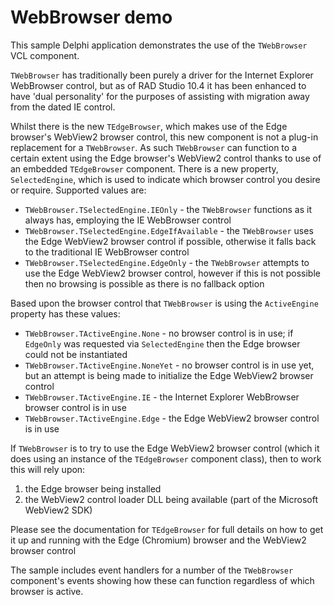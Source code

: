 WebBrowser demo
===============

This sample Delphi application demonstrates the use of the `TWebBrowser` VCL component.

`TWebBrowser` has traditionally been purely a driver for the Internet Explorer WebBrowser control, but as of RAD Studio 10.4 it has been enhanced to have 'dual personality' for the purposes of assisting with migration away from the dated IE control.

Whilst there is the new `TEdgeBrowser`, which makes use of the Edge browser's WebView2 browser control, this new component is not a plug-in replacement for a `TWebBrowser`. As such `TWebBrowser` can function to a certain extent using the Edge browser's WebView2 control thanks to use of an embedded `TEdgeBrowser` component. There is a new property, `SelectedEngine`, which is used to indicate which browser control you desire or require. Supported values are:

*   `TWebBrowser.TSelectedEngine.IEOnly` - the `TWebBrowser` functions as it always has, employing the IE WebBrowser control
*   `TWebBrowser.TSelectedEngine.EdgeIfAvailable` - the `TWebBrowser` uses the Edge WebView2 browser control if possible, otherwise it falls back to the traditional IE WebBrowser control
*   `TWebBrowser.TSelectedEngine.EdgeOnly` - the `TWebBrowser` attempts to use the Edge WebView2 browser control, however if this is not possible then no browsing is possible as there is no fallback option

Based upon the browser control that `TWebBrowser` is using the `ActiveEngine` property has these values:

*   `TWebBrowser.TActiveEngine.None` - no browser control is in use; if `EdgeOnly` was requested via `SelectedEngine` then the Edge browser could not be instantiated
*   `TWebBrowser.TActiveEngine.NoneYet` - no browser control is in use yet, but an attempt is being made to initialize the Edge WebView2 browser control
*   `TWebBrowser.TActiveEngine.IE` - the Internet Explorer WebBrowser browser control is in use
*   `TWebBrowser.TActiveEngine.Edge` - the Edge WebView2 browser control is in use

If `TWebBrowser` is to try to use the Edge WebView2 browser control (which it does using an instance of the `TEdgeBrowser` component class), then to work this will rely upon:

1.  the Edge browser being installed
2.  the WebView2 control loader DLL being available (part of the Microsoft WebView2 SDK)

Please see the documentation for `TEdgeBrowser` for full details on how to get it up and running with the Edge (Chromium) browser and the WebView2 browser control

The sample includes event handlers for a number of the `TWebBrowser` component's events showing how these can function regardless of which browser is active.
